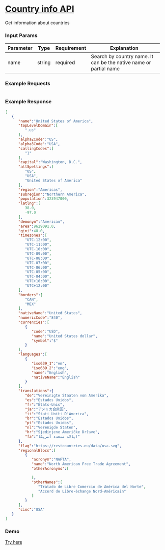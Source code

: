 # [Country info API](https://apishub.com/abdulqadir/country-info)

Get information about countries

### Input Params
Parameter | Type | Requirement | Explanation |
|---|---|---|---|
| name | string | required | Search by country name. It can be the native name or partial name |


### Example Requests

```json
```

### Example Response

```json
[
   {
      "name":"United States of America",
      "topLevelDomain":[
         ".us"
      ],
      "alpha2Code":"US",
      "alpha3Code":"USA",
      "callingCodes":[
         "1"
      ],
      "capital":"Washington, D.C.",
      "altSpellings":[
         "US",
         "USA",
         "United States of America"
      ],
      "region":"Americas",
      "subregion":"Northern America",
      "population":323947000,
      "latlng":[
         38.0,
         -97.0
      ],
      "demonym":"American",
      "area":9629091.0,
      "gini":48.0,
      "timezones":[
         "UTC-12:00",
         "UTC-11:00",
         "UTC-10:00",
         "UTC-09:00",
         "UTC-08:00",
         "UTC-07:00",
         "UTC-06:00",
         "UTC-05:00",
         "UTC-04:00",
         "UTC+10:00",
         "UTC+12:00"
      ],
      "borders":[
         "CAN",
         "MEX"
      ],
      "nativeName":"United States",
      "numericCode":"840",
      "currencies":[
         {
            "code":"USD",
            "name":"United States dollar",
            "symbol":"$"
         }
      ],
      "languages":[
         {
            "iso639_1":"en",
            "iso639_2":"eng",
            "name":"English",
            "nativeName":"English"
         }
      ],
      "translations":{
         "de":"Vereinigte Staaten von Amerika",
         "es":"Estados Unidos",
         "fr":"États-Unis",
         "ja":"アメリカ合衆国",
         "it":"Stati Uniti D'America",
         "br":"Estados Unidos",
         "pt":"Estados Unidos",
         "nl":"Verenigde Staten",
         "hr":"Sjedinjene Američke Države",
         "fa":"ایالات متحده آمریکا"
      },
      "flag":"https://restcountries.eu/data/usa.svg",
      "regionalBlocs":[
         {
            "acronym":"NAFTA",
            "name":"North American Free Trade Agreement",
            "otherAcronyms":[

            ],
            "otherNames":[
               "Tratado de Libre Comercio de América del Norte",
               "Accord de Libre-échange Nord-Américain"
            ]
         }
      ],
      "cioc":"USA"
   }
]
```
### Demo
[Try here](https://apishub.com/abdulqadir/country-info)
